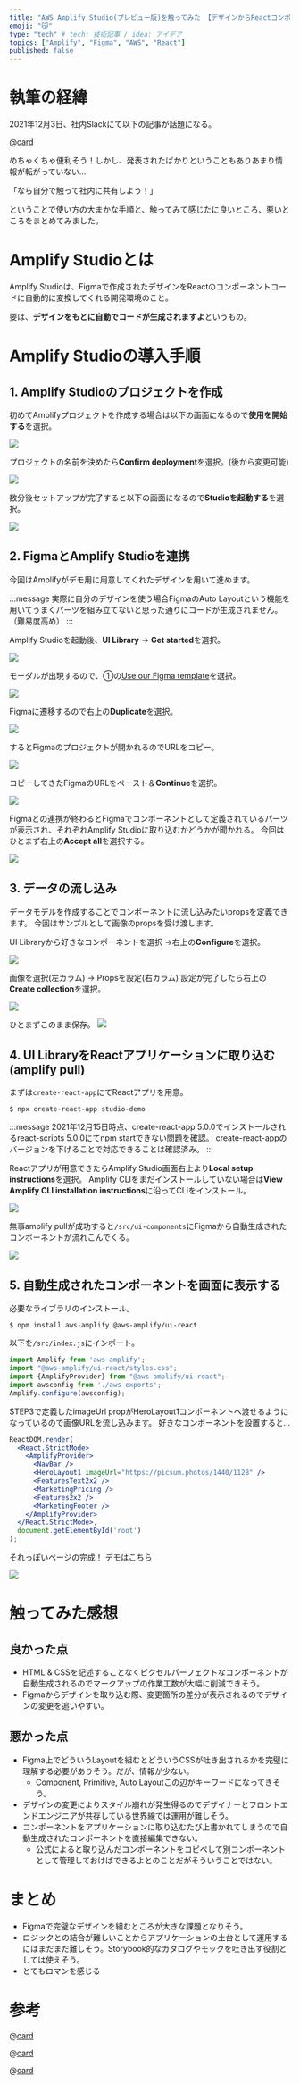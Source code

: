 ```yaml
---
title: "AWS Amplify Studio(プレビュー版)を触ってみた 【デザインからReactコンポーネントを自動生成】"
emoji: "😽"
type: "tech" # tech: 技術記事 / idea: アイデア
topics: ["Amplify", "Figma", "AWS", "React"]
published: false
---
```


# 執筆の経緯

2021年12月3日、社内Slackにて以下の記事が話題になる。

@[card](https://www.publickey1.jp/blog/21/awswebaws_amplify_studioaws_reinvent_2021.html)

めちゃくちゃ便利そう！しかし、発表されたばかりということもありあまり情報が転がっていない...

「なら自分で触って社内に共有しよう！」

ということで使い方の大まかな手順と、触ってみて感じたに良いところ、悪いところをまとめてみました。

# Amplify Studioとは

Amplify Studioは、Figmaで作成されたデザインをReactのコンポーネントコードに自動的に変換してくれる開発環境のこと。

要は、**デザインをもとに自動でコードが生成されますよ**というもの。

# Amplify Studioの導入手順

## 1. Amplify Studioのプロジェクトを作成

初めてAmplifyプロジェクトを作成する場合は以下の画面になるので**使用を開始する**を選択。

![](https://storage.googleapis.com/zenn-user-upload/7bcbbe0e6ed1-20211214.png)

プロジェクトの名前を決めたら**Confirm deployment**を選択。(後から変更可能)

![](https://storage.googleapis.com/zenn-user-upload/137088984c42-20211215.png)

数分後セットアップが完了すると以下の画面になるので**Studioを起動する**を選択。

![](https://storage.googleapis.com/zenn-user-upload/b7559b66fc9d-20211215.png)

## 2. FigmaとAmplify Studioを連携

今回はAmplifyがデモ用に用意してくれたデザインを用いて進めます。

:::message
実際に自分のデザインを使う場合FigmaのAuto Layoutという機能を用いてうまくパーツを組み立てないと思った通りにコードが生成されません。（難易度高め）
:::

Amplify Studioを起動後、**UI Library** → **Get started**を選択。

![](https://storage.googleapis.com/zenn-user-upload/e3597fb079d6-20211215.png)

モーダルが出現するので、①の[Use our Figma template](https://www.figma.com/community/file/1047600760128127424)を選択。

![](https://storage.googleapis.com/zenn-user-upload/1846c24ba148-20211215.png)

Figmaに遷移するので右上の**Duplicate**を選択。

![](https://storage.googleapis.com/zenn-user-upload/5e8984968f17-20211215.png)

するとFigmaのプロジェクトが開かれるのでURLをコピー。

![](https://storage.googleapis.com/zenn-user-upload/405cb88115e9-20211215.png)

コピーしてきたFigmaのURLをペースト＆**Continue**を選択。

![](https://storage.googleapis.com/zenn-user-upload/fef3216f8dbe-20211215.png)

Figmaとの連携が終わるとFigmaでコンポーネントとして定義されているパーツが表示され、それぞれAmplify Studioに取り込むかどうかが聞かれる。
今回はひとまず右上の**Accept all**を選択する。

![](https://storage.googleapis.com/zenn-user-upload/0301197451d9-20211215.png)

## 3. データの流し込み

データモデルを作成することでコンポーネントに流し込みたいpropsを定義できます。
今回はサンプルとして画像のpropsを受け渡します。

UI Libraryから好きなコンポーネントを選択 →右上の**Configure**を選択。

![](https://storage.googleapis.com/zenn-user-upload/4dd303734f90-20211215.png)

画像を選択(左カラム) → Propsを設定(右カラム)
設定が完了したら右上の**Create collection**を選択。

![](https://storage.googleapis.com/zenn-user-upload/2687a03a49cf-20211215.png)

ひとまずこのまま保存。
![](https://storage.googleapis.com/zenn-user-upload/bf8c05631c78-20211215.png)

## 4. UI LibraryをReactアプリケーションに取り込む(amplify pull)

まずは`create-react-app`にてReactアプリを用意。

```shell
$ npx create-react-app studio-demo
```

:::message
2021年12月15日時点、create-react-app 5.0.0でインストールされるreact-scripts 5.0.0にてnpm startできない問題を確認。
create-react-appのバージョンを下げることで対応できることは確認済み。
:::

Reactアプリが用意できたらAmplify Studio画面右上より**Local setup instructions**を選択。
Amplify CLIをまだインストールしていない場合は**View Amplify CLI installation instructions**に沿ってCLIをインストール。

![](https://storage.googleapis.com/zenn-user-upload/4d68ccfaf18f-20211215.png)

無事amplify pullが成功すると`/src/ui-components`にFigmaから自動生成されたコンポーネントが流れこんでくる。

![](https://storage.googleapis.com/zenn-user-upload/eea28126e37c-20211215.png)

## 5. 自動生成されたコンポーネントを画面に表示する

必要なライブラリのインストール。

```shell
$ npm install aws-amplify @aws-amplify/ui-react
```

以下を`/src/index.js`にインポート。

```jsx
import Amplify from 'aws-amplify';
import "@aws-amplify/ui-react/styles.css";
import {AmplifyProvider} from "@aws-amplify/ui-react";
import awsconfig from './aws-exports';
Amplify.configure(awsconfig);
```

STEP3で定義したimageUrl propがHeroLayout1コンポーネントへ渡せるようになっているので画像URLを流し込みます。
好きなコンポーネントを設置すると...

```jsx:src/index.jsx
ReactDOM.render(
  <React.StrictMode>
    <AmplifyProvider>
      <NavBar />
      <HeroLayout1 imageUrl="https://picsum.photos/1440/1128" />
      <FeaturesText2x2 />
      <MarketingPricing />
      <Features2x2 />
      <MarketingFooter />
    </AmplifyProvider>
  </React.StrictMode>,
  document.getElementById('root')
);
```

それっぽいページの完成！
デモは[こちら](https://morookakotaro.github.io/amplify-studio-demo/)

![](https://storage.googleapis.com/zenn-user-upload/735c20072925-20211215.png)

# 触ってみた感想

## 良かった点

- HTML & CSSを記述することなくピクセルパーフェクトなコンポーネントが自動生成されるのでマークアップの作業工数が大幅に削減できそう。
- Figmaからデザインを取り込む際、変更箇所の差分が表示されるのでデザインの変更を追いやすい。

## 悪かった点

- Figma上でどういうLayoutを組むとどういうCSSが吐き出されるかを完璧に理解する必要がありそう。だが、情報が少ない。
  - Component, Primitive, Auto Layoutこの辺がキーワードになってきそう。
- デザインの変更によりスタイル崩れが発生得るのでデザイナーとフロントエンドエンジニアが共存している世界線では運用が難しそう。
- コンポーネントをアプリケーションに取り込むたび上書かれてしまうので自動生成されたコンポーネントを直接編集できない。
  - 公式によると取り込んだコンポーネントをコピペして別コンポーネントとして管理しておけばできるよとのことだがそういうことではない。

# まとめ

- Figmaで完璧なデザインを組むところが大きな課題となりそう。
- ロジックとの結合が難しいことからアプリケーションの土台として運用するにはまだまだ難しそう。Storybook的なカタログやモックを吐き出す役割としては使えそう。
- とてもロマンを感じる

# 参考

@[card](https://aws.amazon.com/jp/about-aws/whats-new/2021/12/aws-amplify-studio/)

@[card](https://aws.amazon.com/jp/blogs/news/aws-amplify-studio-figma-to-fullstack-react-app-with-minimal-programming/)

@[card](https://docs.amplify.aws/console/uibuilder/figmatocode/)
